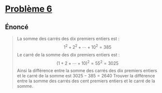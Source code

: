 # [Problème 6](https://projecteuler.net/problem=6)


## Énoncé
> La somme des carrés des dix premiers entiers est :
> $$1^2 + 2^2 + \cdots + 10^2 = 385$$
> Le carré de la somme des dix premiers entiers est :
> $$(1+2+\cdots+10)^2=55^2=3025$$
> Ainsi la différence entre la somme des carrés des dix premiers entiers et le carré de la somme est $3025-385=2640$
> Trouver la différence entre la somme des carrés des cent premiers entiers et le carré de la somme.
